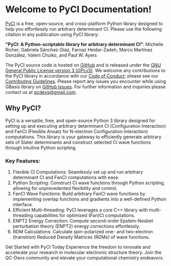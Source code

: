<!-- #region -->
# Welcome to PyCI Documentation!

[PyCI](https://github.com/theochem/PyCI) is a free, open-source, and cross-platform Python library designed to help you effortlessly run arbitrary determinant CI. Please use the following citation in any publication using PyCI library:

**"PyCI: A Python-scriptable library for arbitrary determinant CI"**:
Michelle Richer, Gabriela Sánchez-Díaz, Farnaz Heidar-Zadeh, Marco Martínez González, Valerii Chuiko, and Paul W. Ayers


The PyCI source code is hosted on [GitHub](https://github.com/theochem/PyCI) and is released under the [GNU General Public License version 3 (GPLv3)](https://github.com/theochem/PyCI/blob/master/LICENSE). We welcome any contributions to the PyCI library in accordance with our [Code of Conduct](CODE_OF_CONDUCT.md); please see our [Contributing Guidelines](CONTRIBUTING.md). Please report any issues you encounter while using GBasis library on [GitHub Issues](https://github.com/theochem/PyCI/issues). For further information and inquiries please contact us at [qcdevs@gmail.com](mailto:qcdevs@gmail.com).

## Why PyCI?
PyCI is a versatile, free, and open-source Python 3 library designed for setting up and executing arbitrary determinant CI (Configuration Interaction) and FanCI (Flexible Ansatz for N-electron Configuration Interaction) computations. This library is your gateway to efficiently generate arbitrary sets of Slater determinants and construct selected CI wave functions through intuitive Python scripting.

### Key Features:
1. Flexible CI Computations: Seamlessly set up and run arbitrary determinant CI and FanCI computations with ease.
2. Python Scripting: Construct CI wave functions through Python scripting, allowing for unprecedented flexibility and control.
3. FanCI Wave Functions: Build arbitrary FanCI wave functions by implementing overlap functions and gradients into a well-defined Python interface.
4. Efficient Multi-threading: PyCI leverages a core C++ library with multi-threading capabilities for optimized (Fan)CI computations.
5. ENPT2 Energy Correction: Compute second-order Epstein-Nesbet perturbation theory (ENPT2) energy corrections effortlessly.
6. RDM Calculations: Calculate spin-polarized one- and two-electron (transition) Reduced Density Matrices (RDMs) of wave functions.

Get Started with PyCI Today
Experience the freedom to innovate and accelerate your research in molecular electronic structure theory. Join the QC-Devs community and elevate your computational chemistry endeavors.
<!-- #endregion -->